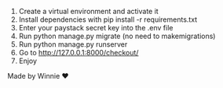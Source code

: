 1. Create a virtual environment and activate it
2. Install dependencies with pip install -r requirements.txt
3. Enter your paystack secret key into the .env file
4. Run python manage.py migrate (no need to makemigrations)
5. Run python manage.py runserver
6. Go to http://127.0.0.1:8000/checkout/
7. Enjoy

Made by Winnie ❤️